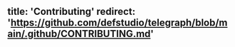 title: 'Contributing'
redirect: 'https://github.com/defstudio/telegraph/blob/main/.github/CONTRIBUTING.md'
---

